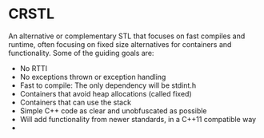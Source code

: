 # CRSTL
An alternative or complementary STL that focuses on fast compiles and runtime, often focusing on fixed size alternatives for containers and functionality. Some of the guiding goals are:

- No RTTI
- No exceptions thrown or exception handling
- Fast to compile: The only dependency will be stdint.h
- Containers that avoid heap allocations (called fixed)
- Containers that can use the stack
- Simple C++ code as clear and unobfuscated as possible
- Will add functionality from newer standards, in a C++11 compatible way
- 

